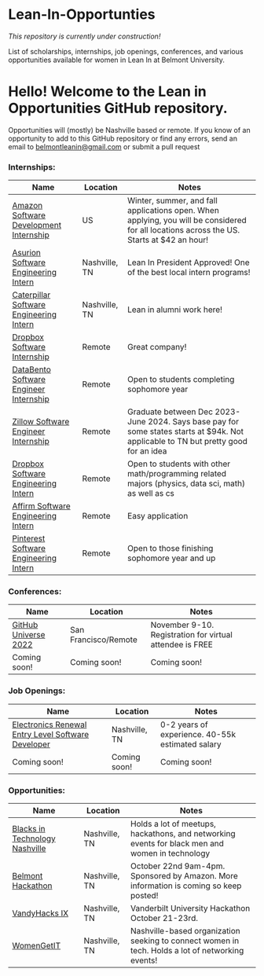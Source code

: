 # Lean-In-Opportunties
*This repository is currently under construction!*

List of scholarships, internships, job openings, conferences, and various opportunities available for women in Lean In at Belmont University.


 # Hello! Welcome to the Lean in Opportunities GitHub repository.

Opportunities will (mostly) be Nashville based or remote.
If you know of an opportunity to add to this GitHub repository or find any errors, send an email to belmontleanin@gmail.com or submit a pull request


### Internships:
|     Name      |   Location    |    Notes      |
| ------------- | ------------- | ------------- |
| [Amazon Software Development Internship](https://www.amazon.jobs/en/jobs/2408098/software-development-engineer-internship-2024-us)  |  US  | Winter, summer, and fall applications open. When applying, you will be considered for all locations across the US. Starts at $42 an hour!  |
| [Asurion Software Engineering Intern](https://careers.asurion.com/meet-our-teams/students-and-internships/)  | Nashville, TN | Lean In President Approved! One of the best local intern programs!    |
| [Caterpillar Software Engineering Intern](https://careers.caterpillar.com/en/jobs/job/r0000221518-2024-summer-intern-information-services/)  | Nashville, TN | Lean in alumni work here!   |
| [Dropbox Software Internship](https://jobs.dropbox.com/listing/5265677) | Remote | Great company!  |
| [DataBento Software Engineer Internship](https://boards.greenhouse.io/databento/jobs/4374815?)  | Remote | Open to students completing sophomore year   |
| [Zillow Software Engineer Internship](https://zillowgroup.eightfold.ai/careers/job/240531418207?domain=zillowgroup.com)  | Remote | Graduate between Dec 2023-June 2024. Says base pay for some states starts at $94k. Not applicable to TN but pretty good for an idea   |
| [Dropbox Software Engineering Intern](https://www.dropbox.com/jobs/listing/4380645?gh_src=aonhf1)  | Remote | Open to students with other math/programming related majors (physics, data sci, math) as well as cs   |
| [Affirm Software Engineering Intern](https://boards.greenhouse.io/affirm/jobs/5283828003)  | Remote | Easy application   |
| [Pinterest Software Engineering Intern](https://www.pinterestcareers.com/job/16663906/software-engineering-intern-usa-remote/)  | Remote | Open to those finishing sophomore year and up   |


### Conferences:
|     Name      |   Location    |     Notes     |
| ------------- | ------------- | ------------- |
| [GitHub Universe 2022](https://githubuniverse.com/) | San Francisco/Remote  |  November 9-10. Registration for virtual attendee is FREE |
| Coming soon!  | Coming soon!  | Coming soon!  |

### Job Openings:
|     Name      |   Location    |     Notes     |
| ------------- | ------------- | ------------- |
| [Electronics Renewal Entry Level Software Developer](https://www.glassdoor.com/job-listing/entry-level-software-developer-electronics-renewal-JV_IC1144541_KO0,30_KE31,50.htm?jl=1008184088992&utm_campaign=google_jobs_apply&utm_source=google_jobs_apply&utm_medium=organic)  | Nashville, TN | 0-2 years of experience. 40-55k estimated salary  |
| Coming soon!  | Coming soon!  | Coming soon!  |

### Opportunities:
|     Name      |   Location    |     Notes     |
| ------------- | ------------- | ------------- |
| [Blacks in Technology Nashville](https://www.meetup.com/blacks-in-technology-nashville/)  | Nashville, TN | Holds a lot of meetups, hackathons, and networking events for black men and women in technology |
| [Belmont Hackathon](https://www.instagram.com/belmontdataexp/)  | Nashville, TN | October 22nd 9am-4pm. Sponsored by Amazon. More information is coming so keep posted!  |
| [VandyHacks IX](https://vandyhacks.org/)  | Nashville, TN | Vanderbilt University Hackathon October 21-23rd.  |
| [WomenGetIT](http://womengetit.net/)  | Nashville, TN | Nashville-based organization seeking to connect women in tech. Holds a lot of networking events!  |
